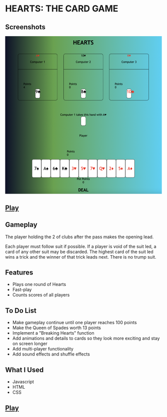 # HEARTS: THE CARD GAME

## Screenshots
![screenshot](images/SC.png "GAME")


## [Play](https://erendn.github.io/solitaire-js/)


## Gameplay
The player holding the 2 of clubs after the pass makes the opening lead.

Each player must follow suit if possible. If a player is void of the suit led, a card of any other suit may be discarded. The highest card of the suit led wins a trick and the winner of that trick leads next. There is no trump suit.

## Features
* Plays one round of Hearts
* Fast-play
* Counts scores of all players

## To Do List
* Make gameplay continue until one player reaches 100 points
* Make the Queen of Spades worth 13 points
* Implement a "Breaking Hearts" function
* Add animations and details to cards so they look more exciting and stay on screen longer
* Add multi-player functionality
* Add sound effects and shuffle effects

## What I Used
* Javascript
* HTML
* CSS

## [Play](https://erendn.github.io/solitaire-js/)

